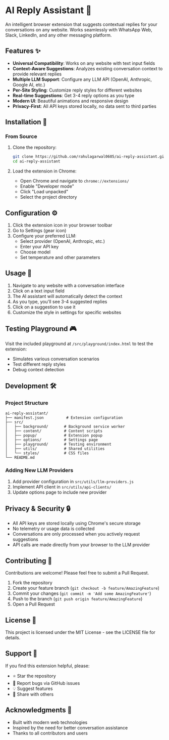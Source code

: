 # AI Reply Assistant 🤖

An intelligent browser extension that suggests contextual replies for your conversations on any website. Works seamlessly with WhatsApp Web, Slack, LinkedIn, and any other messaging platform.

## Features ✨

- **Universal Compatibility**: Works on any website with text input fields
- **Context-Aware Suggestions**: Analyzes existing conversation context to provide relevant replies
- **Multiple LLM Support**: Configure any LLM API (OpenAI, Anthropic, Google AI, etc.)
- **Per-Site Styling**: Customize reply styles for different websites
- **Real-time Suggestions**: Get 3-4 reply options as you type
- **Modern UI**: Beautiful animations and responsive design
- **Privacy-First**: All API keys stored locally, no data sent to third parties

## Installation 🚀

### From Source

1. Clone the repository:
   ```bash
   git clone https://github.com/rahulagarwal0605/ai-reply-assistant.git
   cd ai-reply-assistant
   ```

2. Load the extension in Chrome:
   - Open Chrome and navigate to `chrome://extensions/`
   - Enable "Developer mode"
   - Click "Load unpacked"
   - Select the project directory

## Configuration ⚙️

1. Click the extension icon in your browser toolbar
2. Go to Settings (gear icon)
3. Configure your preferred LLM:
   - Select provider (OpenAI, Anthropic, etc.)
   - Enter your API key
   - Choose model
   - Set temperature and other parameters

## Usage 💬

1. Navigate to any website with a conversation interface
2. Click on a text input field
3. The AI assistant will automatically detect the context
4. As you type, you'll see 3-4 suggested replies
5. Click on a suggestion to use it
6. Customize the style in settings for specific websites

## Testing Playground 🎮

Visit the included playground at `/src/playground/index.html` to test the extension:
- Simulates various conversation scenarios
- Test different reply styles
- Debug context detection

## Development 🛠️

### Project Structure
```
ai-reply-assistant/
├── manifest.json          # Extension configuration
├── src/
│   ├── background/       # Background service worker
│   ├── content/          # Content scripts
│   ├── popup/            # Extension popup
│   ├── options/          # Settings page
│   ├── playground/       # Testing environment
│   ├── utils/            # Shared utilities
│   └── styles/           # CSS files
└── README.md
```

### Adding New LLM Providers

1. Add provider configuration in `src/utils/llm-providers.js`
2. Implement API client in `src/utils/api-clients/`
3. Update options page to include new provider

## Privacy & Security 🔒

- All API keys are stored locally using Chrome's secure storage
- No telemetry or usage data is collected
- Conversations are only processed when you actively request suggestions
- API calls are made directly from your browser to the LLM provider

## Contributing 🤝

Contributions are welcome! Please feel free to submit a Pull Request.

1. Fork the repository
2. Create your feature branch (`git checkout -b feature/AmazingFeature`)
3. Commit your changes (`git commit -m 'Add some AmazingFeature'`)
4. Push to the branch (`git push origin feature/AmazingFeature`)
5. Open a Pull Request

## License 📄

This project is licensed under the MIT License - see the LICENSE file for details.

## Support 💖

If you find this extension helpful, please:
- ⭐ Star the repository
- 🐛 Report bugs via GitHub issues
- 💡 Suggest features
- 📣 Share with others

## Acknowledgments 🙏

- Built with modern web technologies
- Inspired by the need for better conversation assistance
- Thanks to all contributors and users 